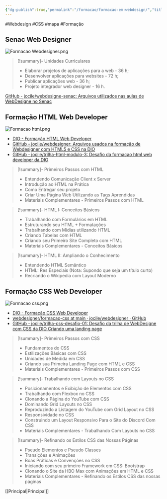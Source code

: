 ```yaml
---
{"dg-publish":true,"permalink":"/formacao/formacao-em-webdesign/","title":"Formação em Webdesign","metatags":{"description":"Lista de disciplinas da formação"},"noteIcon":"default","updated":"2025-07-20T10:56:21.731-03:00"}
---
```


#Webdesign #CSS #mapa #Formação

## Senac Web Designer

![Formacao Webdesigner.png](/img/user/Formacao/Formacao%20Webdesigner.png)

> [!summary]- Unidades Curriculares
> - Elaborar projetos de aplicações para a web - 36 h;  
> - Desenvolver aplicações para websites - 72 h;  
> - Publicar aplicações web - 36 h;  
> - Projeto integrador web designer - 16 h.

[GitHub - jocile/webdesigne-senac: Arquivos utilizados nas aulas de WebDesigne no Senac](https://github.com/jocile/webdesigne-senac)

## Formação HTML Web Developer

![Formacao html.png](/img/user/Formacao/Formacao%20html.png)

- [DIO - Formação HTML Web Developer](https://web.dio.me/track/formacao-html-web-developer)
- [GitHub - jocile/webdesigner: Arquivos usados na formação de Webdesigner com HTML5 e CSS na DIO](https://github.com/jocile/webdesigner)
- [GitHub - jocile/trilha-html-modulo-3: Desafio da formacao html web developer da DIO](https://github.com/jocile/trilha-html-modulo-3)

> [!summary]- Primeiros Passos com HTML
> - Entendendo Comunicação Client x Server
> - Introdução ao HTML na Prática
> - Como Entregar seu projeto
> - Criar Uma Página Web Utilizando as Tags Aprendidas
> - Materiais Complementares - Primeiros Passos com HTML

> [!summary]- HTML I: Conceitos Básicos
> - Trabalhando com Formulários em HTML
> - Estruturando seu HTML + Formatações
> - Trabalhando com Mídias utilizando HTML
> - Criando Tabelas com HTML
> - Criando seu Primeiro Site Completo com HTML
> - Materiais Complementares - Conceitos Básicos

> [!summary]- HTML II: Ampliando o Conhecimento
> - Entendendo HTML Semântico
> - HTML: Res Especiais (Nota: Supondo que seja um título curto)
> - Recriando o Wikipedia com Layout Moderno

## Formação CSS Web Developer

![Formacao css.png](/img/user/Formacao/Formacao%20css.png)

- [DIO - Formação CSS Web Developer](https://web.dio.me/track/formacao-css-web-developer)
- [webdesigner/formacao-css at main · jocile/webdesigner · GitHub](https://github.com/jocile/webdesigner/tree/main/formacao-css)
- [GitHub - jocile/trilha-css-desafio-01: Desafio da trilha de WebDesigne com CSS da DIO Criando uma landing page](https://github.com/jocile/trilha-css-desafio-01)

> [!summary]- Primeiros Passos com CSS
> - Fundamentos do CSS
> - Estilizações Básicas com CSS
> - Unidades de Medida em CSS
> - Criando sua Primeira Landing Page com HTML e CSS
> - Materiais Complementares - Primeiros Passos com CSS

> [!summary]- Trabalhando com Layouts no CSS
> - Posicionamentos e Exibição de Elementos com CSS
> - Trabalhando com Flexbox no CSS
> - Clonando a Página do YouTube com CSS
> - Dominando Grid Layouts no CSS
> - Reproduzindo a Listagem do YouTube com Grid Layout no CSS
> - Responsividade no CSS
> - Construindo um Layout Responsivo Para o Site do Discord Com CSS
> - Materiais Complementares - Trabalhando Com Layouts no CSS

> [!summary]- Refinando os Estilos CSS das Nossas Páginas
> - Pseudo Elementos e Pseudo Classes
> - Transições e Animações
> - Boas Práticas e Convenções no CSS
> - Iniciando com seu primeiro Framework em CSS: Bootstrap
> - Clonando o Site da HBO Max com Animações em HTML e CSS
> - Materiais Complementares - Refinando os Estilos CSS das nossas páginas

[[Principal\|Principal]]
